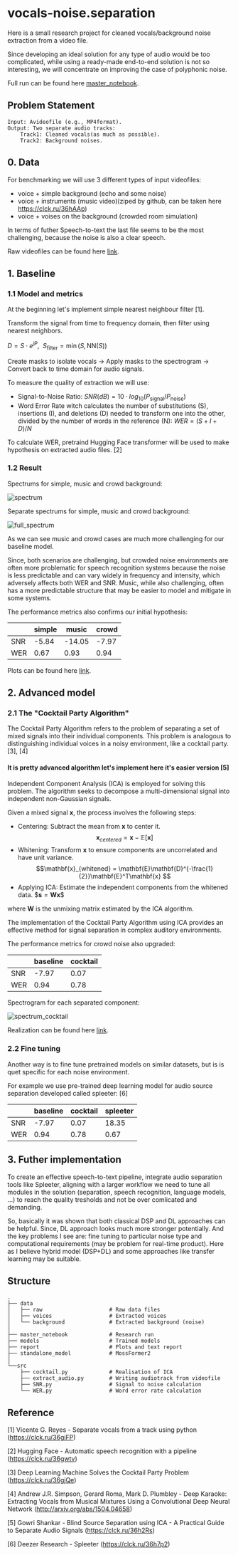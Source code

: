 
# vocals-noise.separation

Here is a small research project for cleaned vocals/background noise extraction from a video file.

Since developing an ideal solution for any type of audio would be too complicated, while using a ready-made end-to-end solution is not so interesting, we will concentrate on improving the case of polyphonic noise.

Full run can be found here [master_notebook](master_nodebook.ipynb).

## Problem Statement

    Input: Avideofile (e.g., MP4format).
    Output: Two separate audio tracks:
        Track1: Cleaned vocals(as much as possible).
        Track2: Background noises.

## 0. Data

For benchmarking we will use 3 different types of input videofiles:

- voice + simple background (echo and some noise)
- voice + instruments (music video)(ziped by github, can be taken here https://clck.ru/36hAAp)
- voice + voises on the background (crowded room simulation)

In terms of futher Speech-to-text the last file seems to be the most challenging, because the noise is also a clear speech.

Raw videofiles can be found here [link](data/raw/video/).

## 1. Baseline

### 1.1 Model and metrics

 At the beginning let's implement simple nearest neighbour filter [1].

 Transform the signal from time to frequency domain, then filter using nearest neighbors. 

$D = S \cdot e^{jP},\ \  S_{\text{filter}} = \min(S, \text{NN}(S))$

Create masks to isolate vocals ->  Apply masks to the spectrogram -> Convert back to time domain for audio signals.

To measure the quality of extraction we will use:
- Signal-to-Noise Ratio: $SNR(dB) = 10\cdot log_{10}(P_{\text{signal}}/P_{\text{noise}})$
- Word Error Rate witch calculates the number of substitutions (S), insertions (I), and deletions (D) needed to transform one into the other, divided by the number of words in the reference (N): $WER = (S+I+D)/N$

To calculate WER, pretraind Hugging Face transformer will be used to make hypothesis on extracted audio files. [2]

### 1.2 Result

 Spectrums for simple, music and crowd background:

 ![spectrum](report/simple_music_crowd_spectrum.png)

 Separate spectrums for simple, music and crowd background:

 ![full_spectrum](report/simple_music_crowd_full_spectrum.png)

As we can see music and crowd cases are much more challenging for our baseline model.

Since, both scenarios are challenging, but crowded noise environments are often more problematic for speech recognition systems because the noise is less predictable and can vary widely in frequency and intensity, which adversely affects both WER and SNR. Music, while also challenging, often has a more predictable structure that may be easier to model and mitigate in some systems.

The performance metrics also confirms our initial hypothesis:

<div align="center">

|         | simple   | music    | crowd    |
|---------|----------|----------|----------|
| SNR     | -5.84    | -14.05   | -7.97    |
| WER     |    0.67  |  0.93    |  0.94    |

</div>

Plots can be found here [link](report/).

## 2. Advanced model

### 2.1 The "Cocktail Party Algorithm"

The Cocktail Party Algorithm refers to the problem of separating a set of mixed signals into their individual components. This problem is analogous to distinguishing individual voices in a noisy environment, like a cocktail party. [3], [4]

#### It is pretty advanced algorithm let's implement here it's easier version [5]

Independent Component Analysis (ICA) is employed for solving this problem. The algorithm seeks to decompose a multi-dimensional signal into independent non-Gaussian signals.

Given a mixed signal $\mathbf{x}$, the process involves the following steps:

- Centering: Subtract the mean from $\mathbf{x}$ to center it. $$\mathbf{x}_{centered} = \mathbf{x} - \mathbb{E}[\mathbf{x}]$$
- Whitening: Transform $\mathbf{x}$ to ensure components are uncorrelated and have unit variance. $$\mathbf{x}_{whitened} = \mathbf{E}\mathbf{D}^{-\frac{1}{2}}\mathbf{E}^T\mathbf{x} $$
- Applying ICA: Estimate the independent components from the whitened data.
$$\mathbf{s} = \mathbf{Wx} \$$

where $\mathbf{W}$ is the unmixing matrix estimated by the ICA algorithm.

The implementation of the Cocktail Party Algorithm using ICA provides an effective method for signal separation in complex auditory environments.

The performance metrics for crowd noise also upgraded:

<div align="center">

|         | baseline |cocktail  |
|---------|----------|----------|
| SNR     | -7.97    | 0.07     |
| WER     |    0.94  |    0.78  |

</div>

Spectrogram for each separated component:

![spectrum_cocktail](report/cocktail.png)

Realization can be found here [link](src/cocktail.py).

### 2.2 Fine tuning

Another way is to fine tune pretrained models on similar datasets, but is is quet specific for each noise environment.

For example we use pre-trained deep learning model for audio source separation developed called spleeter: [6]

<div align="center">

|         | baseline |cocktail  |spleeter  |
|---------|----------|----------|----------|
| SNR     | -7.97    | 0.07     |18.35     |
| WER     |    0.94  |    0.78  |    0.67  |


</div>

## 3. Futher implementation

To create an effective speech-to-text pipeline, integrate audio separation tools like Spleeter, aligning with a larger workflow we need to tune all modules in the solution (separation, speech recognition, language models, ...) to reach the quality tresholds and not be over comlicated and demanding. 

So, basically it was shown that both classical DSP and DL approaches can be helpful. Since, DL approach looks much more stronger potentially. And the key problems I see are: fine tuning to particular noise type and computational requirements (may be problem for real-time product). Here as I believe hybrid model (DSP+DL) and some approaches like transfer learning may be suitable.


## Structure

    .                          
    ├── data
    │   ├── raw                     # Raw data files
    │   ├── voices                  # Extracted voices
    │   └── background              # Extracted background (noise)
    │
    ├── master_notebook             # Research run
    ├── models                      # Trained models
    ├── report                      # Plots and text report
    ├── standalone_model            # MossFormer2
    │
    └──src
        ├── cocktail.py             # Realisation of ICA
        ├── extract_audio.py        # Writing audiotrack from videofile
        ├── SNR.py                  # Signal to noise calculation
        └── WER.py                  # Word error rate calculation

## Reference

[1] Vicente G. Reyes - Separate vocals from a track using python (<https://clck.ru/36gjFP>)

[2] Hugging Face - Automatic speech recognition with a pipeline (<https://clck.ru/36gwtv>)

[3] Deep Learning Machine Solves the Cocktail Party Problem (<https://clck.ru/36gjQe>)

[4] Andrew J.R. Simpson, Gerard Roma, Mark D. Plumbley - Deep Karaoke: Extracting Vocals from Musical Mixtures Using a Convolutional Deep Neural Network (<http://arxiv.org/abs/1504.04658>)

[5] Gowri Shankar - Blind Source Separation using ICA - A Practical Guide to Separate Audio Signals (<https://clck.ru/36h2Rs>)

[6] Deezer Research - Spleeter (<https://clck.ru/36h7p2>)
